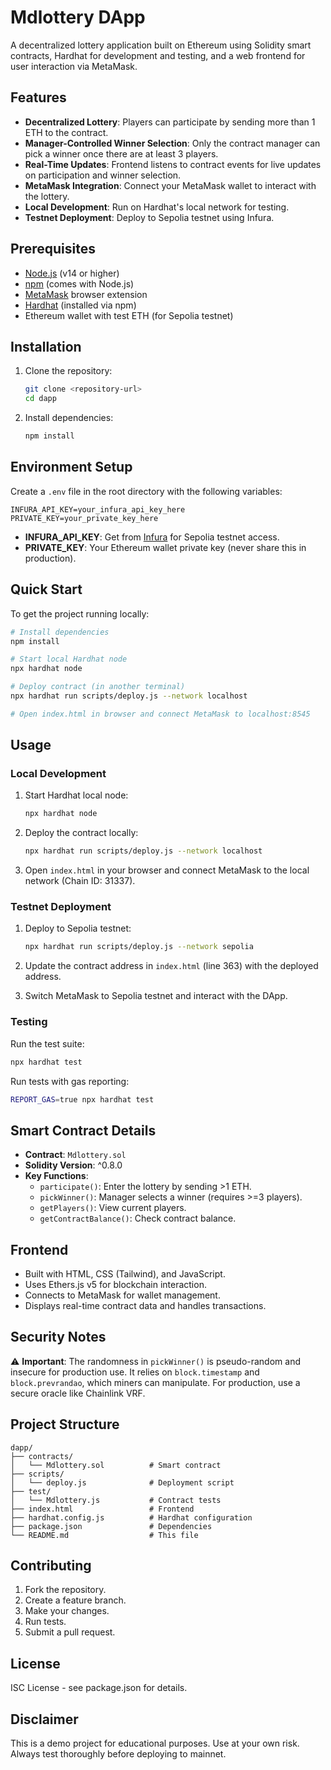 # Mdlottery DApp

A decentralized lottery application built on Ethereum using Solidity smart contracts, Hardhat for development and testing, and a web frontend for user interaction via MetaMask.

## Features

- **Decentralized Lottery**: Players can participate by sending more than 1 ETH to the contract.
- **Manager-Controlled Winner Selection**: Only the contract manager can pick a winner once there are at least 3 players.
- **Real-Time Updates**: Frontend listens to contract events for live updates on participation and winner selection.
- **MetaMask Integration**: Connect your MetaMask wallet to interact with the lottery.
- **Local Development**: Run on Hardhat's local network for testing.
- **Testnet Deployment**: Deploy to Sepolia testnet using Infura.

## Prerequisites

- [Node.js](https://nodejs.org/) (v14 or higher)
- [npm](https://www.npmjs.com/) (comes with Node.js)
- [MetaMask](https://metamask.io/) browser extension
- [Hardhat](https://hardhat.org/) (installed via npm)
- Ethereum wallet with test ETH (for Sepolia testnet)

## Installation

1. Clone the repository:
   ```bash
   git clone <repository-url>
   cd dapp
   ```

2. Install dependencies:
   ```bash
   npm install
   ```

## Environment Setup

Create a `.env` file in the root directory with the following variables:

```env
INFURA_API_KEY=your_infura_api_key_here
PRIVATE_KEY=your_private_key_here
```

- **INFURA_API_KEY**: Get from [Infura](https://infura.io/) for Sepolia testnet access.
- **PRIVATE_KEY**: Your Ethereum wallet private key (never share this in production).

## Quick Start

To get the project running locally:

```bash
# Install dependencies
npm install

# Start local Hardhat node
npx hardhat node

# Deploy contract (in another terminal)
npx hardhat run scripts/deploy.js --network localhost

# Open index.html in browser and connect MetaMask to localhost:8545
```

## Usage

### Local Development

1. Start Hardhat local node:
   ```bash
   npx hardhat node
   ```

2. Deploy the contract locally:
   ```bash
   npx hardhat run scripts/deploy.js --network localhost
   ```

3. Open `index.html` in your browser and connect MetaMask to the local network (Chain ID: 31337).

### Testnet Deployment

1. Deploy to Sepolia testnet:
   ```bash
   npx hardhat run scripts/deploy.js --network sepolia
   ```

2. Update the contract address in `index.html` (line 363) with the deployed address.

3. Switch MetaMask to Sepolia testnet and interact with the DApp.

### Testing

Run the test suite:
```bash
npx hardhat test
```

Run tests with gas reporting:
```bash
REPORT_GAS=true npx hardhat test
```

## Smart Contract Details

- **Contract**: `Mdlottery.sol`
- **Solidity Version**: ^0.8.0
- **Key Functions**:
  - `participate()`: Enter the lottery by sending >1 ETH.
  - `pickWinner()`: Manager selects a winner (requires >=3 players).
  - `getPlayers()`: View current players.
  - `getContractBalance()`: Check contract balance.

## Frontend

- Built with HTML, CSS (Tailwind), and JavaScript.
- Uses Ethers.js v5 for blockchain interaction.
- Connects to MetaMask for wallet management.
- Displays real-time contract data and handles transactions.

## Security Notes

⚠️ **Important**: The randomness in `pickWinner()` is pseudo-random and insecure for production use. It relies on `block.timestamp` and `block.prevrandao`, which miners can manipulate. For production, use a secure oracle like Chainlink VRF.

## Project Structure

```
dapp/
├── contracts/
│   └── Mdlottery.sol          # Smart contract
├── scripts/
│   └── deploy.js              # Deployment script
├── test/
│   └── Mdlottery.js           # Contract tests
├── index.html                 # Frontend
├── hardhat.config.js          # Hardhat configuration
├── package.json               # Dependencies
└── README.md                  # This file
```

## Contributing

1. Fork the repository.
2. Create a feature branch.
3. Make your changes.
4. Run tests.
5. Submit a pull request.

## License

ISC License - see package.json for details.

## Disclaimer

This is a demo project for educational purposes. Use at your own risk. Always test thoroughly before deploying to mainnet.

